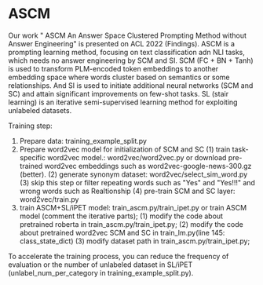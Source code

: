 # ASCM
Our work " ASCM An Answer Space Clustered Prompting Method without Answer Engineering" is presented on ACL 2022 (Findings).
ASCM is a prompting learning method, focusing on text classification adn NLI tasks, which needs no answer engineering by SCM and SI. SCM (FC + BN + Tanh) is used to transform PLM-encoded token embeddings to another embedding space where words cluster based on semantics or some relationships. And SI is used to initiate additional neural networks (SCM and SC) and attain significant improvements on few-shot tasks. SL (stair learning) is an iterative semi-supervised learning method for exploiting unlabeled datasets.

Training step:
1. Prepare data:  training_example_split.py
2. Prepare word2vec model for initialization of SCM and SC
(1) train task-specific word2vec model.: word2vec/word2vec.py or download pre-trained word2vec embeddings such as word2vec-google-news-300.gz (better).
(2) generate synonym dataset: word2vec/select_sim_word.py
(3) skip this step or filter repeating words such as "Yes" and "Yes!!!" and wrong words such as Realtionship
(4) pre-train SCM and SC layer: word2vec/train.py
3. train ASCM+SL/iPET model: train_ascm.py/train_ipet.py or train ASCM model (comment the iterative parts); 
(1) modify the code about pretrained roberta in train_ascm.py/train_ipet.py; 
(2) modify the code about pretrained word2vec SCM and SC in train_lm.py(line 145: class_state_dict)
(3) modify dataset path in train_ascm.py/train_ipet.py; 

To accelerate the training process, you can reduce the frequency of evaluation or the number of unlabeled dataset in SL/iPET (unlabel_num_per_category in training_example_split.py).
